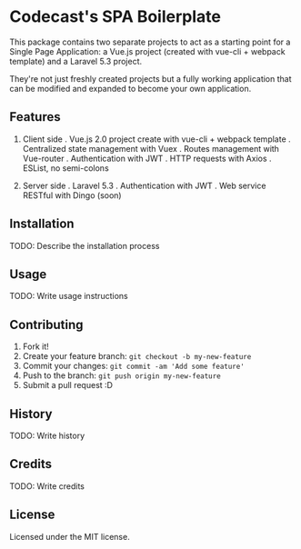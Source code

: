 # Codecast's SPA Boilerplate

This package contains two separate projects to act as a starting point for a Single Page Application: a Vue.js project (created with vue-cli + webpack template) and a Laravel 5.3 project.

They're not just freshly created projects but a fully working application that can be modified and expanded to become your own application.

## Features

1. Client side
    . Vue.js 2.0 project create with vue-cli + webpack template
    . Centralized state management with Vuex
    . Routes management with Vue-router
    . Authentication with JWT
    . HTTP requests with Axios
    . ESList, no semi-colons

2. Server side
    . Laravel 5.3
    . Authentication with JWT
    . Web service RESTful with Dingo (soon)

## Installation

TODO: Describe the installation process

## Usage

TODO: Write usage instructions

## Contributing

1. Fork it!
2. Create your feature branch: `git checkout -b my-new-feature`
3. Commit your changes: `git commit -am 'Add some feature'`
4. Push to the branch: `git push origin my-new-feature`
5. Submit a pull request :D

## History

TODO: Write history

## Credits

TODO: Write credits

## License

Licensed under the MIT license.